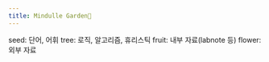 ```yaml
---
title: Mindulle Garden🌱
---
```

seed: 단어, 어휘
tree: 로직, 알고리즘, 휴리스틱
fruit: 내부 자료(labnote 등)
flower: 외부 자료
